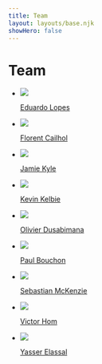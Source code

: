 ```yaml
---
title: Team
layout: layouts/base.njk
showHero: false
---
```


# Team

<ul class="team-list">
	<li>
		<img src="https://github.com/EduardoLopes.png?s=176">
		<p><a href="https://github.com/EduardoLopes">Eduardo Lopes</a></p>
	</li>
	<li>
		<img src="https://github.com/ooflorent.png?s=176">
		<p><a href="https://github.com/ooflorent">Florent Cailhol</a></p>
	</li>
	<li>
		<img src="https://github.com/jamiebuilds.png?s=176">
		<p><a href="https://github.com/jamiebuilds">Jamie Kyle</a></p>
	</li>
	<li>
		<img src="https://github.com/Kelbie.png?s=176">
		<p><a href="https://github.com/Kelbie">Kevin Kelbie</a></p>
	</li>
	<li>
		<img src="https://github.com/diokey.png?s=176">
		<p><a href="https://github.com/diokey">Olivier Dusabimana</a></p>
	</li>
	<li>
		<img src="https://github.com/bitpshr.png?s=176">
		<p><a href="https://github.com/bitpshr">Paul Bouchon</a></p>
	</li>
	<li>
		<img src="https://github.com/sebmck.png?s=176">
		<p><a href="https://github.com/sebmck">Sebastian McKenzie</a></p>
	</li>
	<li>
		<img src="https://github.com/VictorHom.png?s=176">
		<p><a href="https://github.com/VictorHom">Victor Hom</a></p>
	</li>
	<li>
		<img src="https://github.com/yassere.png?s=176">
		<p><a href="https://github.com/yassere">Yasser Elassal</a></p>
	</li>
</ul>

